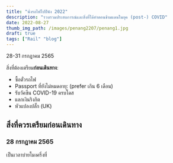 ```yaml
---
title: "นั่งรถไฟไปปีนัง 2022"
description: "รวบรวมประสบการณ์และสิ่งที่ได้ทำตอนข้ามแดนในยุค (post-) COVID"
date: 2022-08-27
thumb_img_path: /images/penang2207/penang1.jpg
draft: true
tags: ["Rail" "blog"]
---
```


28-31 กรกฎาคม 2565 

สิ่งที่ต้องเตรียม**ก่อนเดินทาง**:
- ซื้อตั๋วรถไฟ
- Passport ที่ยังไม่หมดอายุ: (prefer เกิน 6 เดือน)
- รับวัคซีน COVID-19 ครบโดส
- แลกเงินริงกิต
- หัวแปลงปลั๊ก (UK)

สิ่งที่ควรเตรียม**ก่อนเดินทาง**
- 

### 28 กรกฎาคม 2565

เป็นเวลาบ่ายโมงครึ่งที่

